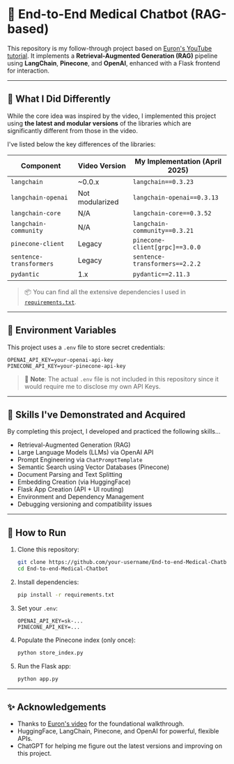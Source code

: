 # 🧠 End-to-End Medical Chatbot (RAG-based)

This repository is my follow-through project based on [Euron's YouTube tutorial](https://www.youtube.com/watch?v=SCZ0BZq-jqY). It implements a **Retrieval-Augmented Generation (RAG)** pipeline using **LangChain**, **Pinecone**, and **OpenAI**, enhanced with a Flask frontend for interaction.

---

## 📌 What I Did Differently

While the core idea was inspired by the video, I implemented this project using **the latest and modular versions** of the libraries which are significantly different from those in the video.

I've listed below the key differences of the libraries:

| Component        | Video Version         | My Implementation (April 2025)         |
|------------------|------------------------|-----------------------------------------|
| `langchain`      | ~0.0.x                 | `langchain==0.3.23`                     |
| `langchain-openai` | Not modularized       | `langchain-openai==0.3.13`              |
| `langchain-core` | N/A                    | `langchain-core==0.3.52`                |
| `langchain-community` | N/A              | `langchain-community==0.3.21`           |
| `pinecone-client`| Legacy                 | `pinecone-client[grpc]==3.0.0`          |
| `sentence-transformers` | Legacy         | `sentence-transformers==2.2.2`          |
| `pydantic`       | 1.x                    | `pydantic==2.11.3`                      |

> 📦 You can find all the extensive dependencies I used in [`requirements.txt`](./requirements.txt).

---

## 🔐 Environment Variables

This project uses a `.env` file to store secret credentials:

```
OPENAI_API_KEY=your-openai-api-key
PINECONE_API_KEY=your-pinecone-api-key
```

> 🛑 **Note**: The actual `.env` file is not included in this repository  since it would require me to disclose my own API Keys.

---

## 🧠 Skills I've Demonstrated and Acquired

By completing this project, I developed and practiced the following skills...

- Retrieval-Augmented Generation (RAG)
- Large Language Models (LLMs) via OpenAI API
- Prompt Engineering via `ChatPromptTemplate`
- Semantic Search using Vector Databases (Pinecone)
- Document Parsing and Text Splitting
- Embedding Creation (via HuggingFace)
- Flask App Creation (API + UI routing)
- Environment and Dependency Management
- Debugging versioning and compatibility issues

---

## 🚀 How to Run

1. Clone this repository:
   ```bash
   git clone https://github.com/your-username/End-to-end-Medical-Chatbot.git
   cd End-to-end-Medical-Chatbot
   ```

2. Install dependencies:
   ```bash
   pip install -r requirements.txt
   ```

3. Set your `.env`:
   ```
   OPENAI_API_KEY=sk-...
   PINECONE_API_KEY=...
   ```

4. Populate the Pinecone index (only once):
   ```bash
   python store_index.py
   ```

5. Run the Flask app:
   ```bash
   python app.py
   ```

---

## ✨ Acknowledgements

- Thanks to [Euron's video](https://www.youtube.com/watch?v=SCZ0BZq-jqY) for the foundational walkthrough.
- HuggingFace, LangChain, Pinecone, and OpenAI for powerful, flexible APIs.
- ChatGPT for helping me figure out the latest versions and improving on this project.